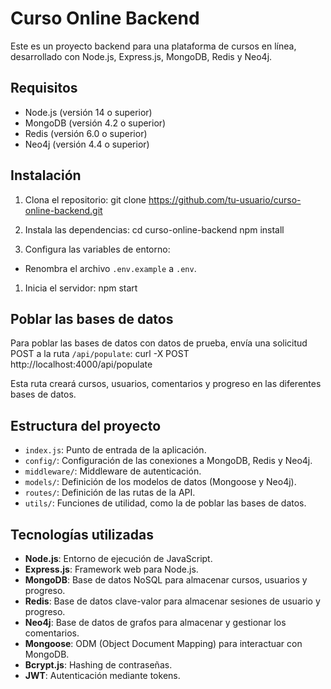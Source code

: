 # Curso Online Backend

Este es un proyecto backend para una plataforma de cursos en línea, desarrollado con Node.js, Express.js, MongoDB, Redis y Neo4j.

## Requisitos

- Node.js (versión 14 o superior)
- MongoDB (versión 4.2 o superior)
- Redis (versión 6.0 o superior)
- Neo4j (versión 4.4 o superior)

## Instalación

1. Clona el repositorio:
git clone https://github.com/tu-usuario/curso-online-backend.git

1. Instala las dependencias:
cd curso-online-backend
npm install

1. Configura las variables de entorno:
- Renombra el archivo `.env.example` a `.env`.

1. Inicia el servidor:
npm start

## Poblar las bases de datos

Para poblar las bases de datos con datos de prueba, envía una solicitud POST a la ruta `/api/populate`:
curl -X POST http://localhost:4000/api/populate

Esta ruta creará cursos, usuarios, comentarios y progreso en las diferentes bases de datos.

## Estructura del proyecto

- `index.js`: Punto de entrada de la aplicación.
- `config/`: Configuración de las conexiones a MongoDB, Redis y Neo4j.
- `middleware/`: Middleware de autenticación.
- `models/`: Definición de los modelos de datos (Mongoose y Neo4j).
- `routes/`: Definición de las rutas de la API.
- `utils/`: Funciones de utilidad, como la de poblar las bases de datos.

## Tecnologías utilizadas

- **Node.js**: Entorno de ejecución de JavaScript.
- **Express.js**: Framework web para Node.js.
- **MongoDB**: Base de datos NoSQL para almacenar cursos, usuarios y progreso.
- **Redis**: Base de datos clave-valor para almacenar sesiones de usuario y progreso.
- **Neo4j**: Base de datos de grafos para almacenar y gestionar los comentarios.
- **Mongoose**: ODM (Object Document Mapping) para interactuar con MongoDB.
- **Bcrypt.js**: Hashing de contraseñas.
- **JWT**: Autenticación mediante tokens.